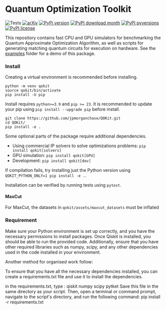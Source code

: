 # Quantum Optimization Toolkit

![Tests](https://github.com/jpmorganchase/QOKit/actions/workflows/qokit-package.yml/badge.svg)
[![arXiv](https://img.shields.io/badge/arXiv-2309.04841-b31b1b.svg?style=plastic)](https://arxiv.org/abs/2309.04841)
[![PyPi version](https://badgen.net/pypi/v/qokit)](https://pypi.org/project/qokit/)
[![PyPI download month](https://img.shields.io/pypi/dm/qokit.svg)](https://pypi.org/project/qokit/)
[![PyPI pyversions](https://img.shields.io/pypi/pyversions/qokit.svg)](https://pypi.org/project/qokit/)
[![PyPI license](https://img.shields.io/pypi/l/qokit.svg)](https://pypi.org/project/qokit/)

This repository contains fast CPU and GPU simulators for benchmarking the Quantum Approximate Optimization Algorithm, as well as scripts for generating matching quantum circuits for execution on hardware. See the [examples](./examples) folder for a demo of this package.

### Install

Creating a virtual environment is recommended before installing.
```
python -m venv qokit
source qokit/bin/activate
pip install -U pip
```

Install requires `python>=3.9` and `pip >= 23`. It is recommended to update your pip using `pip install --upgrade pip` before install.

```
git clone https://github.com/jpmorganchase/QOKit.git
cd QOKit/
pip install -e .
```

Some optional parts of the package require additional dependencies. 
- Using commercial IP solvers to solve optimizations problems: `pip install qokit[solvers]`
- GPU simulation: `pip install qokit[GPU]`
- Development: `pip install qokit[dev]`


If compilation fails, try installing just the Python version using `QOKIT_PYTHON_ONLY=1 pip install -e .`.

Installation can be verified by running tests using `pytest`.

#### MaxCut

For MaxCut, the datasets in `qokit/assets/maxcut_datasets` must be inflated

### Requirement

Make sure your Python environment is set up correctly, and you have the necessary permissions to install packages. Once Qiskit is installed, you should be able to run the provided code.
Additionally, ensure that you have other required libraries such as numpy, scipy, and any other dependencies used in the code installed in your environment.

Another method for organised work follow:

To ensure that you have all the necessary dependencies installed, you can create a requirements.txt file and use it to install the dependencies.

in the requirements.txt, type : 
qiskit
numpy
scipy
pytket
Save this file in the same directory as your script. Then, open a terminal or command prompt, navigate to the script's directory, and run the following command: pip install -r requirements.txt


